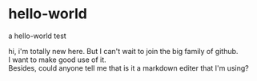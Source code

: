 # hello-world
a hello-world test


hi, i'm totally new here. But I can't wait to join the big family of github.  
I want to make good use of it.  
Besides, could anyone tell me that is it a markdown editer that I'm using?  
